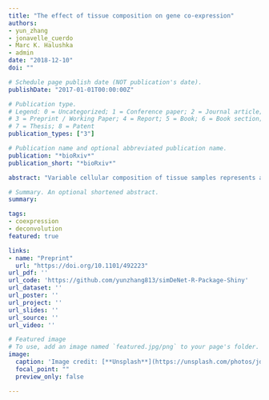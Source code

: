 ```yaml
---
title: "The effect of tissue composition on gene co-expression"
authors:
- yun_zhang
- jonavelle_cuerdo
- Marc K. Halushka
- admin
date: "2018-12-10"
doi: ""

# Schedule page publish date (NOT publication's date).
publishDate: "2017-01-01T00:00:00Z"

# Publication type.
# Legend: 0 = Uncategorized; 1 = Conference paper; 2 = Journal article;
# 3 = Preprint / Working Paper; 4 = Report; 5 = Book; 6 = Book section;
# 7 = Thesis; 8 = Patent
publication_types: ["3"]

# Publication name and optional abbreviated publication name.
publication: "*bioRxiv*"
publication_short: "*bioRxiv*"

abstract: "Variable cellular composition of tissue samples represents a significant challenge for the interpretation of genomic profiling studies. Substantial effort has been devoted to modeling and adjusting for compositional differences when estimating differential expression between sample types. However, relatively little attention has been given to the effect of tissue composition on co-expression estimates. In this study, we illustrate the effect of variable cell type composition on correlation-based network estimation and provide a mathematical decomposition of the tissue-level correlation. We show that a class of deconvolution methods developed to separate tumor and stromal signatures can be applied to two component cell type mixtures. In simulated and real data, we identify conditions in which a deconvolution approach would be beneficial. Our results suggest that uncorrelated cell type specific markers are ideally suited to deconvolute both the expression and co-expression patterns of an individual cell type. Finally, we provide a Shiny application for users to interactively explore the effect of cell type composition on correlation-based co-expression estimation for any cell types of interest."

# Summary. An optional shortened abstract.
summary: 

tags:
- coexpression
- deconvolution
featured: true

links:
- name: "Preprint"
  url: "https://doi.org/10.1101/492223"
url_pdf: ''
url_code: 'https://github.com/yunzhang813/simDeNet-R-Package-Shiny'
url_dataset: ''
url_poster: ''
url_project: ''
url_slides: ''
url_source: ''
url_video: ''

# Featured image
# To use, add an image named `featured.jpg/png` to your page's folder. 
image:
  caption: 'Image credit: [**Unsplash**](https://unsplash.com/photos/jdD8gXaTZsc)'
  focal_point: ""
  preview_only: false

---
```



